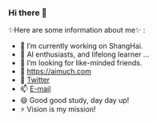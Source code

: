 ### Hi there 👋

✨Here are some information about me✨ :

- 🔭 I’m currently working on ShangHai.
- 🌱 AI enthusiasts, and lifelong learner ...
- 👯 I’m looking for like-minded friends.
- 🤔 https://aimuch.com
- 💬 [Twitter](https://twitter.com/aisoez)
- 📫 [E-mail](aimuch@outlook.com)
- 😄 Good good study, day day up!
- ⚡  Vision is my mission!
